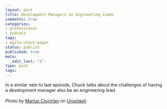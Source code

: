```yaml
---
layout: post
title: Development Managers as Engineering Leads
comments: true
categories:
- professional
- podcast
tags:
- agile-chuck-wagon
status: publish
published: true
meta:
  _edit_last: "1"
type: post
tags:
---
```

<p>In a similar vein to last episode, Chuck talks about the challenges of having a development manager also be an engineering lead.<br><br>Photo by <a href="https://unsplash.com/@madebymarius?utm_source=unsplash&amp;utm_medium=referral&amp;utm_content=creditCopyText">Marius Ciocirlan</a> on <a href="https://unsplash.com/s/photos/man?utm_source=unsplash&amp;utm_medium=referral&amp;utm_content=creditCopyText">Unsplash</a></p>